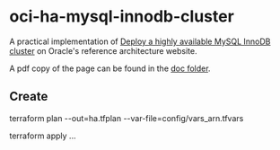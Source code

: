# oci-ha-mysql-innodb-cluster

A practical implementation of [Deploy a highly available MySQL InnoDB cluster](https://docs.oracle.com/en/solutions/ha-mysql-innodb-cluster/index.html) on Oracle's reference architecture website. 

A pdf copy of the page can be found in the [doc folder](doc/Deploy-a-highly-available-MySQL-InnoDB-cluster.pdf).

## Create

terraform plan --out=ha.tfplan --var-file=config/vars_arn.tfvars

terraform apply ...

